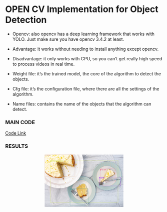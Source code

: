 # OPEN CV Implementation for Object Detection

- Opencv: also opencv has a deep learning framework that works with YOLO. Just make sure you have opencv 3.4.2 at least.
- Advantage: it works without needing to install anything except opencv.
- Disadvantage: it only works with CPU, so you can’t get really high speed to process videos in real time.

- Weight file: it’s the trained model, the core of the algorithm to detect the objects.
- Cfg file: it’s the configuration file, where there are all the settings of the algorithm.
- Name files: contains the name of the objects that the algorithm can detect.

### MAIN CODE

[Code Link](https://github.com/myselfHimanshu/ai-vision-program/blob/master/Session-13/opencv-detection/main.py)

### RESULTS

<p align="center">
  <img width="50%" height="50%" src="https://github.com/myselfHimanshu/ai-vision-program/raw/master/Session-13/opencv-detection/image03.jpg"/>
</p>
